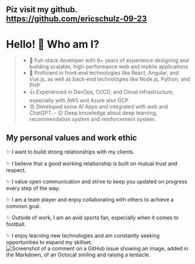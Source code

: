 ## Piz visit my github. https://github.com/ericschulz-09-23

#  Hello! 👋 Who am I?

> - 🔭 Full-stack developer with 6+ years of experience designing and building scalable, high-performance web and mobile applications
> - 🌱 Proficient in front-end technologies like React, Angular, and Vue.js, as well as back-end technologies like Node.js, Python, and PHP
> - 👍 Experienced in DevOps, CI/CD, and Cloud infrastructure, especially with AWS and Azure also GCP
> - 😍 Developed some AI Apps and integrated with web and ChatGPT. - 😉 Deep knowledge about deep learning, recommendation system and reinforcement system.

## My personal values and work ethic

✨ I want to build strong relationships with my clients.

✨ I believe that a good working relationship is built on mutual trust and respect.

✨ I value open communication and strive to keep you updated on progress every step of the way.

✨ I am a team player and enjoy collaborating with others to achieve a common goal.

✨ Outside of work, I am an avid sports fan, especially when it comes to football.

✨ I enjoy learning new technologies and am constantly seeking opportunities to expand my skillset.
![Screenshot of a comment on a GitHub issue showing an image, added in the Markdown, of an Octocat smiling and raising a tentacle.](https://myoctocat.com/assets/images/base-octocat.svg)
